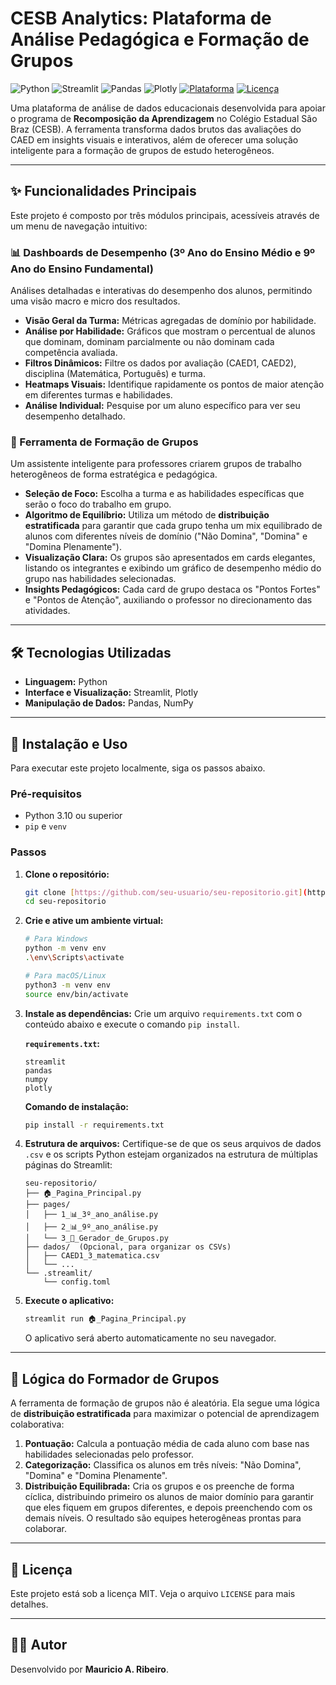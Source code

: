 # CESB Analytics: Plataforma de Análise Pedagógica e Formação de Grupos

![Python](https://img.shields.io/badge/Python-3.10%2B-blue?style=for-the-badge&logo=python)
![Streamlit](https://img.shields.io/badge/Streamlit-1.30%2B-red?style=for-the-badge&logo=streamlit)
![Pandas](https://img.shields.io/badge/Pandas-2.0%2B-purple?style=for-the-badge&logo=pandas)
![Plotly](https://img.shields.io/badge/Plotly-5.15%2B-blue?style=for-the-badge&logo=plotly)
[![Plataforma](https://img.shields.io/badge/Ubuntu-E95420?style=for-the-badge&logo=ubuntu&logoColor=white)](https://ubuntu.com)
[![Licença](https://img.shields.io/badge/Licen%C3%A7a-MIT-green.svg?style=for-the-badge)](https://opensource.org/licenses/MIT)

Uma plataforma de análise de dados educacionais desenvolvida para apoiar o programa de **Recomposição da Aprendizagem** no Colégio Estadual São Braz (CESB). A ferramenta transforma dados brutos das avaliações do CAED em insights visuais e interativos, além de oferecer uma solução inteligente para a formação de grupos de estudo heterogêneos.

---
## ✨ Funcionalidades Principais

Este projeto é composto por três módulos principais, acessíveis através de um menu de navegação intuitivo:

### 📊 Dashboards de Desempenho (3º Ano do Ensino Médio e 9º Ano do Ensino Fundamental)

Análises detalhadas e interativas do desempenho dos alunos, permitindo uma visão macro e micro dos resultados.
- **Visão Geral da Turma:** Métricas agregadas de domínio por habilidade.
- **Análise por Habilidade:** Gráficos que mostram o percentual de alunos que dominam, dominam parcialmente ou não dominam cada competência avaliada.
- **Filtros Dinâmicos:** Filtre os dados por avaliação (CAED1, CAED2), disciplina (Matemática, Português) e turma.
- **Heatmaps Visuais:** Identifique rapidamente os pontos de maior atenção em diferentes turmas e habilidades.
- **Análise Individual:** Pesquise por um aluno específico para ver seu desempenho detalhado.

### 👥 Ferramenta de Formação de Grupos

Um assistente inteligente para professores criarem grupos de trabalho heterogêneos de forma estratégica e pedagógica.
- **Seleção de Foco:** Escolha a turma e as habilidades específicas que serão o foco do trabalho em grupo.
- **Algoritmo de Equilíbrio:** Utiliza um método de **distribuição estratificada** para garantir que cada grupo tenha um mix equilibrado de alunos com diferentes níveis de domínio ("Não Domina", "Domina" e "Domina Plenamente").
- **Visualização Clara:** Os grupos são apresentados em cards elegantes, listando os integrantes e exibindo um gráfico de desempenho médio do grupo nas habilidades selecionadas.
- **Insights Pedagógicos:** Cada card de grupo destaca os "Pontos Fortes" e "Pontos de Atenção", auxiliando o professor no direcionamento das atividades.

---

## 🛠️ Tecnologias Utilizadas

- **Linguagem:** Python
- **Interface e Visualização:** Streamlit, Plotly
- **Manipulação de Dados:** Pandas, NumPy

---

## 🚀 Instalação e Uso

Para executar este projeto localmente, siga os passos abaixo.

### Pré-requisitos
- Python 3.10 ou superior
- `pip` e `venv`

### Passos

1.  **Clone o repositório:**
    ```sh
    git clone [https://github.com/seu-usuario/seu-repositorio.git](https://github.com/seu-usuario/seu-repositorio.git)
    cd seu-repositorio
    ```

2.  **Crie e ative um ambiente virtual:**
    ```sh
    # Para Windows
    python -m venv env
    .\env\Scripts\activate

    # Para macOS/Linux
    python3 -m venv env
    source env/bin/activate
    ```

3.  **Instale as dependências:**
    Crie um arquivo `requirements.txt` com o conteúdo abaixo e execute o comando `pip install`.
    
    **`requirements.txt`:**
    ```
    streamlit
    pandas
    numpy
    plotly
    ```

    **Comando de instalação:**
    ```sh
    pip install -r requirements.txt
    ```
    
4.  **Estrutura de arquivos:**
    Certifique-se de que os seus arquivos de dados `.csv` e os scripts Python estejam organizados na estrutura de múltiplas páginas do Streamlit:
    ```
    seu-repositorio/
    ├── 🏠_Pagina_Principal.py
    ├── pages/
    │   ├── 1_📊_3º_ano_análise.py
    │   ├── 2_📊_9º_ano_análise.py
    │   └── 3_👥_Gerador_de_Grupos.py
    ├── dados/  (Opcional, para organizar os CSVs)
    │   ├── CAED1_3_matematica.csv
    │   └── ...
    └── .streamlit/
        └── config.toml
    ```

5.  **Execute o aplicativo:**
    ```sh
    streamlit run 🏠_Pagina_Principal.py
    ```
    O aplicativo será aberto automaticamente no seu navegador.

---

## 🧠 Lógica do Formador de Grupos

A ferramenta de formação de grupos não é aleatória. Ela segue uma lógica de **distribuição estratificada** para maximizar o potencial de aprendizagem colaborativa:
1.  **Pontuação:** Calcula a pontuação média de cada aluno com base nas habilidades selecionadas pelo professor.
2.  **Categorização:** Classifica os alunos em três níveis: "Não Domina", "Domina" e "Domina Plenamente".
3.  **Distribuição Equilibrada:** Cria os grupos e os preenche de forma cíclica, distribuindo primeiro os alunos de maior domínio para garantir que eles fiquem em grupos diferentes, e depois preenchendo com os demais níveis. O resultado são equipes heterogêneas prontas para colaborar.

---

## 📄 Licença

Este projeto está sob a licença MIT. Veja o arquivo `LICENSE` para mais detalhes.

---

## 👨‍💻 Autor

Desenvolvido por **Mauricio A. Ribeiro**.

